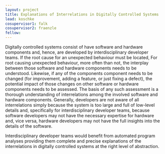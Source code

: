 ```yaml
---
layout: project
title: Explanations of Interrelations in Digitally Controlled Systems 
lead: koschke
cosupervisor1: falk
cosupervisor2: fraenzle
fellow: 
---
```


Digitally controlled systems consist of 
have
software and hardware
components and, hence, are developed by interdisciplinary developer
teams. If the root cause for an unexpected behaviour must be located,
For root causing unexpected behaviour,
more often than not, the interplay between those 
software and hardware
components needs to be understood. Likewise, if any 
of the components
component
needs to be changed (for improvement, adding a feature, or just 
fixing
a defect), the potential impact of those changes 
on other software or
hardware components needs to be assessed. The basis of any such
assessment is a thorough understanding of interrelations among the
involved software and hardware 
components. Generally, developers are
not aware of all interrelations simply 
because the system is too large
and full of low-level details and, specifically for interdisciplinary
developer teams, because software developers may not have the
necessary expertise for hardware and, vice versa, hardware developers
may not have the full insights into the details of the software.

Interdisciplinary developer teams would benefit from automated program
analyses providing them complete and precise explanations of the
interrelations in digitally controlled systems 
at the right level of
abstraction.


